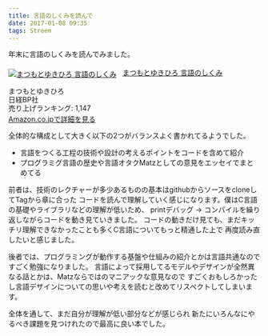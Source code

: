 ```yaml
---
title: 言語のしくみを読んで
date: 2017-01-08 09:35
tags: Streem
---
```


年末に言語のしくみを読んでみました。

<div class="amazlet-box" style="margin:20px 0px;"><div class="amazlet-image" style="float:left;margin:0px 12px 1px 0px;"><a href="http://www.amazon.co.jp/exec/obidos/ASIN/4822239179/fujimisakar03-22/ref=nosim/" name="amazletlink" target="_blank"><img src="https://images-fe.ssl-images-amazon.com/images/I/51vGKhInMkL._SL160_.jpg" alt="まつもとゆきひろ 言語のしくみ" style="border: none;" /></a></div><div class="amazlet-info" style="line-height:120%; margin-bottom: 10px"><div class="amazlet-name" style="margin-bottom:10px;line-height:120%"><a href="http://www.amazon.co.jp/exec/obidos/ASIN/4822239179/fujimisakar03-22/ref=nosim/" name="amazletlink" target="_blank">まつもとゆきひろ 言語のしくみ</a><div class="amazlet-detail" style="margin-top:20px;">まつもとゆきひろ <br />日経BP社 <br />売り上げランキング: 1,147<br /></div><div class="amazlet-sub-info" style="float: left;"><div class="amazlet-link" style="margin-top: 5px"><a href="http://www.amazon.co.jp/exec/obidos/ASIN/4822239179/fujimisakar03-22/ref=nosim/" name="amazletlink" target="_blank">Amazon.co.jpで詳細を見る</a></div></div></div><div class="amazlet-footer" style="clear: left"></div></div>

全体的な構成として大きく以下の2つがバランスよく書かれてるようでした。

- 言語をつくる工程の技術や設計の考えるポイントをコードを含めて紹介
- プログラミグ言語の歴史や言語オタクMatzとしての意見をエッセイでまとめてる

前者は、技術のレクチャーが多少あるものの基本はgithubからソースをcloneしてTagから章に合った
コードを読んで理解していく感じになります。僕はC言語の基礎やライブラリなどの理解が低いため、
printデバッグ → コンパイルを繰り返しながらコードを動き見ていきました。
コードの動きだけ見ても、まだキッチリ理解できなかったことも多くC言語についてもっと精通した上で
再度読み直したいと感じました。

後者では、プログラミングが動作する基盤や仕組みの紹介とかは言語共通なのですごく勉強になりました。
言語によって採用してるモデルやデザインが全然異なる話とかは、Matzならではのマニアックな意見なので
すごくおもしろかったし言語デザインについての思いや考えを読むと改めてリスペクトしてしまいます。

全体を通して、まだ自分が理解が低い部分などが感じられ
新たにいろんなにやるべき課題を見つけれたので最高に良い本でした。
